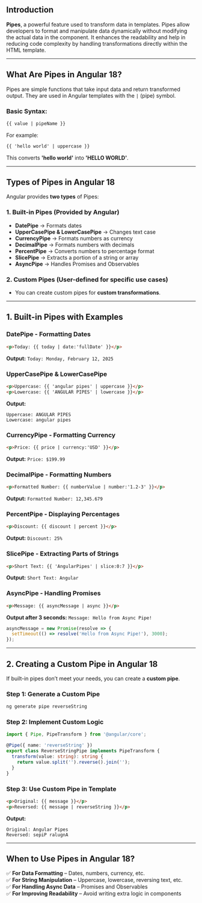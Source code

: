 ## **Introduction**

**Pipes**, a powerful feature used to transform data in templates. Pipes allow developers to format and manipulate data dynamically without modifying the actual data in the component. It enhances the readability and help in reducing code complexity by handling transformations directly within the HTML template.

---

## **What Are Pipes in Angular 18?**

Pipes are simple functions that take input data and return transformed output. They are used in Angular templates with the `|` (pipe) symbol.

### **Basic Syntax:**
```html
{{ value | pipeName }}
```
For example:
```html
{{ 'hello world' | uppercase }}
```
This converts **'hello world'** into **'HELLO WORLD'**.

---

## **Types of Pipes in Angular 18**
Angular provides **two types** of Pipes:

### **1. Built-in Pipes** (Provided by Angular)
- **DatePipe** → Formats dates
- **UpperCasePipe & LowerCasePipe** → Changes text case
- **CurrencyPipe** → Formats numbers as currency
- **DecimalPipe** → Formats numbers with decimals
- **PercentPipe** → Converts numbers to percentage format
- **SlicePipe** → Extracts a portion of a string or array
- **AsyncPipe** → Handles Promises and Observables

### **2. Custom Pipes** (User-defined for specific use cases)
- You can create custom pipes for **custom transformations**.

---

## **1. Built-in Pipes with Examples**

### **DatePipe - Formatting Dates**
```html
<p>Today: {{ today | date:'fullDate' }}</p>
```
**Output:** `Today: Monday, February 12, 2025`

### **UpperCasePipe & LowerCasePipe**
```html
<p>Uppercase: {{ 'angular pipes' | uppercase }}</p>
<p>Lowercase: {{ 'ANGULAR PIPES' | lowercase }}</p>
```
**Output:**
```
Uppercase: ANGULAR PIPES
Lowercase: angular pipes
```

### **CurrencyPipe - Formatting Currency**
```html
<p>Price: {{ price | currency:'USD' }}</p>
```
**Output:** `Price: $199.99`

### **DecimalPipe - Formatting Numbers**
```html
<p>Formatted Number: {{ numberValue | number:'1.2-3' }}</p>
```
**Output:** `Formatted Number: 12,345.679`

### **PercentPipe - Displaying Percentages**
```html
<p>Discount: {{ discount | percent }}</p>
```
**Output:** `Discount: 25%`

### **SlicePipe - Extracting Parts of Strings**
```html
<p>Short Text: {{ 'AngularPipes' | slice:0:7 }}</p>
```
**Output:** `Short Text: Angular`

### **AsyncPipe - Handling Promises**
```html
<p>Message: {{ asyncMessage | async }}</p>
```
**Output after 3 seconds:** `Message: Hello from Async Pipe!`

```typescript
asyncMessage = new Promise(resolve => {
  setTimeout(() => resolve('Hello from Async Pipe!'), 3000);
});
```

---

## **2. Creating a Custom Pipe in Angular 18**

If built-in pipes don’t meet your needs, you can create a **custom pipe**.

### **Step 1: Generate a Custom Pipe**
```sh
ng generate pipe reverseString
```

### **Step 2: Implement Custom Logic**
```typescript
import { Pipe, PipeTransform } from '@angular/core';

@Pipe({ name: 'reverseString' })
export class ReverseStringPipe implements PipeTransform {
  transform(value: string): string {
    return value.split('').reverse().join('');
  }
}
```

### **Step 3: Use Custom Pipe in Template**
```html
<p>Original: {{ message }}</p>
<p>Reversed: {{ message | reverseString }}</p>
```
**Output:**
```
Original: Angular Pipes
Reversed: sepiP ralugnA
```

---

## **When to Use Pipes in Angular 18?**
✅ **For Data Formatting** – Dates, numbers, currency, etc.  
✅ **For String Manipulation** – Uppercase, lowercase, reversing text, etc.  
✅ **For Handling Async Data** – Promises and Observables  
✅ **For Improving Readability** – Avoid writing extra logic in components  

